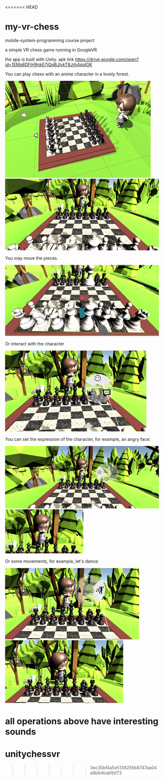 <<<<<<< HEAD
# my-vr-chess
mobile-system-programming course project

a simple VR chess game running in GoogleVR

the app is built with Unity. apk link https://drive.google.com/open?id=1EMa8DFiH9nkE7jQqBJlvkT8Jrb4qqIGK

You can play chess with an anime character in a lovely forest.

![ovaerall scene](https://raw.githubusercontent.com/yangyiming0516/my-vr-chess/master/example_pic/overall.png)
![in VR](https://raw.githubusercontent.com/yangyiming0516/my-vr-chess/master/example_pic/character.png)

You may move the pieces.

![](https://raw.githubusercontent.com/yangyiming0516/my-vr-chess/master/example_pic/vhess.png)

Or interact with the character

![interactions](https://raw.githubusercontent.com/yangyiming0516/my-vr-chess/master/example_pic/interaction.png)

You can set the expression of the character, for example, an angry face:

![expression](https://raw.githubusercontent.com/yangyiming0516/my-vr-chess/master/example_pic/emoji.png)
![angry](https://raw.githubusercontent.com/yangyiming0516/my-vr-chess/master/example_pic/angry.png)

Or some movements, for example, let's dance:

![movement](https://raw.githubusercontent.com/yangyiming0516/my-vr-chess/master/example_pic/movement.png)
![dance](https://raw.githubusercontent.com/yangyiming0516/my-vr-chess/master/example_pic/dance.png)

all operations above have interesting sounds
=======
# unitychessvr
>>>>>>> 3ec35bf4a5e5139255b8747aa04a6b64bab1bf73
